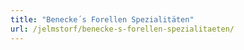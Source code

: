 ```yaml
---
title: "Benecke´s Forellen Spezialitäten"
url: /jelmstorf/benecke-s-forellen-spezialitaeten/
---
```

